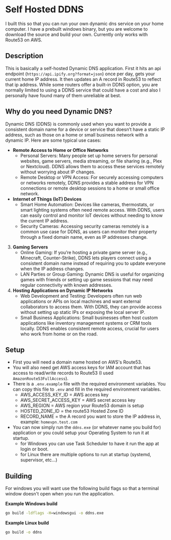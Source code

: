 # Self Hosted DDNS

I built this so that you can run your own dynamic dns service on your home computer. I have a prebuilt windows
binary, but you are welcome to download the source and build your own. Currently only works with Route53 on AWS.

## Description

This is basically a self-hosted Dynamic DNS application. First it hits an api endpoint (`https://api.ipify.org?format=json`) 
once per day, gets your current home IP address. It then updates an A record in Route53 to reflect that ip address. While
some routers offer a built-in DDNS option, you are normally limited to using a DDNS service that could have a cost and also
I personally have found many of them unreliable at best.

## Why do you need Dynamic DNS?

Dynamic DNS (DDNS) is commonly used when you want to provide a consistent domain name for a device or service that doesn’t have 
a static IP address, such as those on a home or small business network with a dynamic IP. Here are some typical use cases:

- **Remote Access to Home or Office Networks**
   - Personal Servers: Many people set up home servers for personal websites, game servers, media streaming, or file sharing (e.g., Plex or Nextcloud). DDNS allows them to access these services remotely without worrying about IP changes.
   - Remote Desktop or VPN Access: For securely accessing computers or networks remotely, DDNS provides a stable address for VPN connections or remote desktop sessions to a home or small office network. 
- **Internet of Things (IoT) Devices**
    - Smart Home Automation: Devices like cameras, thermostats, or smart lighting systems often need remote access. With DDNS, users can easily control and monitor IoT devices without needing to know the current IP address.
  - Security Cameras: Accessing security cameras remotely is a common use case for DDNS, as users can monitor their property through a fixed domain name, even as IP addresses change.
3. **Gaming Servers**
    - Online Gaming: If you’re hosting a private game server (e.g., Minecraft, Counter-Strike), DDNS lets players connect using a consistent domain name instead of requiring you to update everyone when the IP address changes.
   - LAN Parties or Group Gaming: Dynamic DNS is useful for organizing games with friends or setting up game sessions that may need regular connectivity with known addresses.
4. **Hosting Applications on Dynamic IP Networks**
    - Web Development and Testing: Developers often run web applications or APIs on local machines and want external collaborators to access them. With DDNS, they can provide access without setting up static IPs or exposing the local server IP.
   - Small Business Applications: Small businesses often host custom applications like inventory management systems or CRM tools locally. DDNS enables consistent remote access, crucial for users who work from home or on the road.

## Setup

- First you will need a domain name hosted on AWS's Route53.
- You will also need get AWS access keys for IAM account that has access to read/write records to Route53 (I used `AmazonRoute53FullAccess`).
- There is a `.env.example` file with the required environment variables. You can copy this file to `.env` and fill in
  the required environment variables.
  - AWS_ACCESS_KEY_ID = AWS access key
  - AWS_SECRET_ACCESS_KEY = AWS secret access key
  - AWS_REGION = AWS region your Route53 domain is setup
  - HOSTED_ZONE_ID = the route53 Hosted Zone ID
  - RECORD_NAME = the A record you want to store the IP address in, example: `homevpn.test.com`
- You can now simply run the `ddns.exe` (or whatever name you build for) application or you could setup your Operating System
    to run it at startup.
  - for Windows you can use Task Scheduler to have it run the app at login or boot.
  - for Linux there are multiple options to run at startup (systemd, supervisor, etc...)

## Building
For windows you will want use the following build flags so that a terminal window doesn't open when you run 
the application.

**Example Windows build**
```bash
go build -ldflags -H=windowsgui -o ddns.exe
```

**Example Linux build**
```bash
go build -o ddns
```